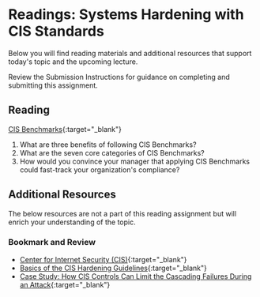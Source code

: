 # Readings: Systems Hardening with CIS Standards

Below you will find reading materials and additional resources that support today's topic and the upcoming lecture.

Review the Submission Instructions for guidance on completing and submitting this assignment.

## Reading

[CIS Benchmarks](https://www.ibm.com/cloud/learn/cis-benchmarks){:target="_blank"}

1. What are three benefits of following CIS Benchmarks?
1. What are the seven core categories of CIS Benchmarks?
1. How would you convince your manager that applying CIS Benchmarks could fast-track your organization's compliance?

## Additional Resources

The below resources are not a part of this reading assignment but will enrich your understanding of the topic.

### Bookmark and Review

- [Center for Internet Security (CIS)](https://www.cisecurity.org/){:target="_blank"}
- [Basics of the CIS Hardening Guidelines](https://blog.rsisecurity.com/basics-of-the-cis-hardening-guidelines/){:target="_blank"}
- [Case Study: How CIS Controls Can Limit the Cascading Failures During an Attack](https://www.sans.org/reading-room/whitepapers/casestudies/case-study-cis-controls-limit-cascading-failures-attack-36957){:target="_blank"}
